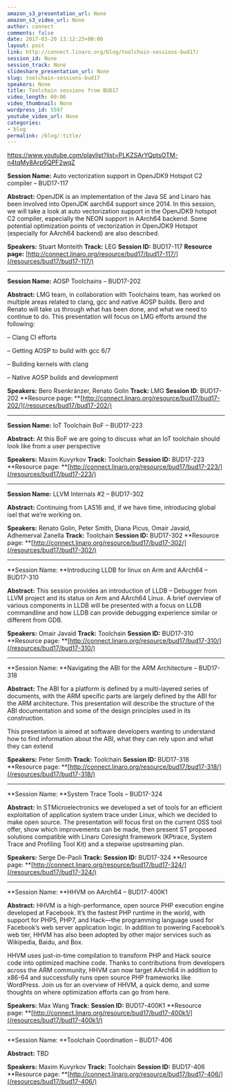 ```yaml
---
amazon_s3_presentation_url: None
amazon_s3_video_url: None
author: connect
comments: false
date: 2017-03-20 13:12:23+00:00
layout: post
link: http://connect.linaro.org/blog/toolchain-sessions-bud17/
session_id: None
session_track: None
slideshare_presentation_url: None
slug: toolchain-sessions-bud17
speakers: None
title: Toolchain sessions from BUD17
video_length: 00:00
video_thumbnail: None
wordpress_id: 5597
youtube_video_url: None
categories:
- blog
permalink: /blog/:title/
---
```


https://www.youtube.com/playlist?list=PLKZSArYQptsOTM-n4tqMy8Arp6QPF2wqZ

**Session Name:** Auto vectorization support in OpenJDK9 Hotspot C2 compiler – BUD17-117

**Abstract:**
OpenJDK is an implementation of the Java SE and Linaro has been involved into OpenJDK aarch64 support since 2014. In this session, we will take a look at auto vectorization support in the OpenJDK9 hotspot C2 compiler, especially the NEON support in AArch64 backend. Some potential optimization points of vectorization in OpenJDK9 Hotspot (especially for AArch64 backend) are also described.

**Speakers:** Stuart Monteith
**Track:** LEG
**Session ID:** BUD17-117
**Resource page:** [http://connect.linaro.org/resource/bud17/bud17-117/](/resources/bud17/bud17-117/)



* * *



**Session Name:** AOSP Toolchains – BUD17-202

**Abstract:**
LMG team, in collaboration with Toolchains team, has worked on multiple areas related to clang, gcc and native AOSP builds. Bero and Renato will take us through what has been done, and what we need to continue to do. This presentation will focus on LMG efforts around the following:

– Clang CI efforts

– Getting AOSP to build with gcc 6/7

– Building kernels with clang

– Native AOSP builds and development

**Speakers:** Bero Rsenkränzer, Renato Golin
**Track:** LMG
**Session ID**: BUD17-202
**Resource page: **[http://connect.linaro.org/resource/bud17/bud17-202/](/resources/bud17/bud17-202/)



* * *



**Session Name:** IoT Toolchain BoF – BUD17-223

**Abstract:**
At this BoF we are going to discuss what an IoT toolchain should look like from a user perspective

**Speakers:** Maxim Kuvyrkov
**Track:** Toolchain
**Session ID:** BUD17-223
**Resource page: **[http://connect.linaro.org/resource/bud17/bud17-223/](/resources/bud17/bud17-223/)



* * *



**Session Name:** LLVM Internals #2 – BUD17-302

**Abstract:**
Continuing from LAS16 and, if we have time, introducing global isel that we’re working on.

**Speakers:** Renato Golin, Peter Smith, Diana Picus, Omair Javaid, Adhemerval Zanella
**Track:** Toolchain
**Session ID:** BUD17-302
**Resource page: **[http://connect.linaro.org/resource/bud17/bud17-302/](/resources/bud17/bud17-302/)



* * *



**Session Name: **Introducing LLDB for linux on Arm and AArch64 – BUD17-310

**Abstract:**
This session provides an introduction of LLDB – Debugger from LLVM project and its status on Arm and AArch64 Linux. A brief overview of various components in LLDB will be presented with a focus on LLDB commandline and how LLDB can provide debugging experience similar or different from GDB.

**Speakers:** Omair Javaid
**Track:** Toolchain
**Session ID:** BUD17-310
**Resource page: **[http://connect.linaro.org/resource/bud17/bud17-310/](/resources/bud17/bud17-310/)



* * *



**Session Name: **Navigating the ABI for the ARM Architecture – BUD17-318

**Abstract:**
The ABI for a platform is defined by a multi-layered series of documents, with the ARM specific parts are largely defined by the ABI for the ARM architecture. This presentation will describe the structure of the ABI documentation and some of the design principles used in its construction.

This presentation is aimed at software developers wanting to understand how to find information about the ABI, what they can rely upon and what they can extend

**Speakers:** Peter Smith
**Track:** Toolchain
**Session ID:** BUD17-318
**Resource page: **[http://connect.linaro.org/resource/bud17/bud17-318/](/resources/bud17/bud17-318/)



* * *



**Session Name: **System Trace Tools – BUD17-324

**Abstract:**
In STMicroelectronics we developed a set of tools for an efficient exploitation of application system trace under Linux, which we decided to make open source. The presentation will focus first on the current OSS tool offer, show which improvements can be made, then present ST proposed solutions compatible with Linaro Coresight framework (KPtrace, System Trace and Profiling Tool Kit) and a stepwise upstreaming plan.

**Speakers:** Serge De-Paoli
**Track:**
**Session ID:** BUD17-324
**Resource page: **[http://connect.linaro.org/resource/bud17/bud17-324/](/resources/bud17/bud17-324/)



* * *



**Session Name: **HHVM on AArch64 – BUD17-400K1

**Abstract:**
HHVM is a high-performance, open source PHP execution engine developed at Facebook. It’s the fastest PHP runtime in the world, with support for PHP5, PHP7, and Hack—the programming language used for Facebook’s web server application logic. In addition to powering Facebook’s web tier, HHVM has also been adopted by other major services such as Wikipedia, Baidu, and Box.

HHVM uses just-in-time compilation to transform PHP and Hack source code into optimized machine code. Thanks to contributions from developers across the ARM community, HHVM can now target AArch64 in addition to x86-64 and successfully runs open source PHP frameworks like WordPress. Join us for an overview of HHVM, a quick demo, and some thoughts on where optimization efforts can go from here.

**Speakers:** Max Wang
**Track:**
**Session ID:** BUD17-400K1
**Resource page: **[http://connect.linaro.org/resource/bud17/bud17-400k1/](/resources/bud17/bud17-400k1/)



* * *



**Session Name: **Toolchain Coordination – BUD17-406

**Abstract:**
TBD

**Speakers:** Maxim Kuvyrkov
**Track:** Toolchain
**Session ID:** BUD17-406
**Resource page: **[http://connect.linaro.org/resource/bud17/bud17-406/](/resources/bud17/bud17-406/)
